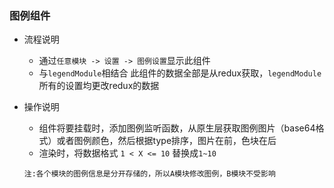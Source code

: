 ### 图例组件
* 流程说明
    - 通过`任意模块 -> 设置 -> 图例设置`显示此组件
    - 与`legendModule`相结合 此组件的数据全部是从redux获取，`legendModule`所有的设置均更改redux的数据
* 操作说明
    - 组件将要挂载时，添加图例监听函数，从原生层获取图例图片（base64格式）或者图例颜色，然后根据type排序，图片在前，色块在后
    - 渲染时，将数据格式 `1 < X <= 10` 替换成`1~10`
    
   `注:各个模块的图例信息是分开存储的，所以A模块修改图例，B模块不受影响`